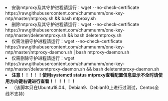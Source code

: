 <li>安装mtproxy及其守护进程请运行：wget --no-check-certificate https://raw.githubusercontent.com/chummumm/one-key-mtp/master/mtproxy.sh && bash mtproxy.sh  </li>
<li>删除mtproxy及其守护进程请运行：wget --no-check-certificate https://raw.githubusercontent.com/chummumm/one-key-mtp/master/deletemtproxy.sh && bash deletemtproxy.sh </li>
<li>仅需注册守护进程请运行：wget --no-check-certificate https://raw.githubusercontent.com/chummumm/one-key-mtp/master/mtproxy-daemon.sh | bash mtproxy-daemon.sh</li>
<li>仅需删除守护进程请运行：wget https://raw.githubusercontent.com/chummumm/one-key-mtp/master/deletemtproxy-daemon.sh && bash deletemtproxy-daemon.sh </li>
<li><strong>注意！！！！！使用systemctl status mtproxy查看配置信息显示不全时请使用方向键右键进行查看！！！！！！</strong></li>
<li>（该脚本只在Ubuntu18.04、Debian9、Debian10上进行过测试，Centos全线不支持）</li>
